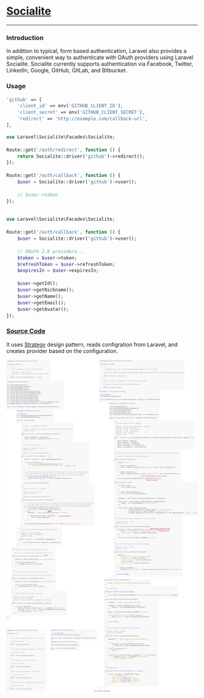 # [Socialite](https://laravel.com/docs/9.x/socialite)
-----------
### Introduction
In addition to typical, form based authentication, Laravel also provides a simple, convenient way to authenticate with OAuth providers using Laravel Socialite. Socialite currently supports authentication via Facebook, Twitter, LinkedIn, Google, GitHub, GitLab, and Bitbucket.

### Usage
~~~ php
'github' => [
    'client_id' => env('GITHUB_CLIENT_ID'),
    'client_secret' => env('GITHUB_CLIENT_SECRET'),
    'redirect' => 'http://example.com/callback-url',
],
~~~
~~~php
use Laravel\Socialite\Facades\Socialite;
 
Route::get('/auth/redirect', function () {
    return Socialite::driver('github')->redirect();
});
 
Route::get('/auth/callback', function () {
    $user = Socialite::driver('github')->user();
 
    // $user->token
});
~~~

~~~php

use Laravel\Socialite\Facades\Socialite;
 
Route::get('/auth/callback', function () {
    $user = Socialite::driver('github')->user();
 
    // OAuth 2.0 providers...
    $token = $user->token;
    $refreshToken = $user->refreshToken;
    $expiresIn = $user->expiresIn;

    $user->getId();
    $user->getNickname();
    $user->getName();
    $user->getEmail();
    $user->getAvatar();
});

~~~
### [Source Code](https://github.com/laravel/socialite)
It uses [Strategy](https://refactoring.guru/design-patterns/strategy) design pattern, reads configration from Laravel, and creates provider based on the configuration.

![Laravel Socialite](../img/laravel/socialite.svg)